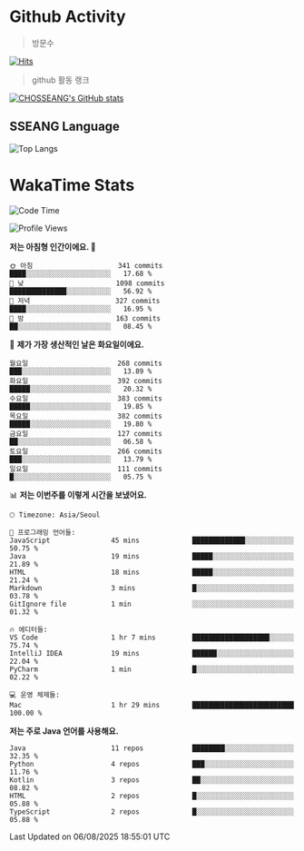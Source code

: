 <!--
**CHOSSEANG/CHOSSEANG** is a ✨ _special_ ✨ repository because its `README.md` (this file) appears on your GitHub profile.

Here are some ideas to get you started:

- 🔭 I’m currently working on ...
- 🌱 I’m currently learning ...
- 👯 I’m looking to collaborate on ...
- 🤔 I’m looking for help with ...
- 💬 Ask me about ...
- 📫 How to reach me: ...
- 😄 Pronouns: ...
- ⚡ Fun fact: ...
-->

# Github Activity
> 방문수

[![Hits](https://hits.seeyoufarm.com/api/count/incr/badge.svg?url=https%3A%2F%2Fgithub.com%2FCHOSSEANG&count_bg=%238AED3E&title_bg=%23495358&icon=electron.svg&icon_color=%23E7E7E7&title=CHOSSEANG&edge_flat=false)](https://hits.seeyoufarm.com)
> github 활동 랭크

[![CHOSSEANG's GitHub stats](https://github-readme-stats.vercel.app/api?username=CHOSSEANG)](https://github.com/CHOSSEANG/github-readme-stats)

## SSEANG Language
![Top Langs](https://github-readme-stats.vercel.app/api/top-langs/?username=CHOSSEANG&layout=compact)

# WakaTime Stats

<!--START_SECTION:waka-->
![Code Time](http://img.shields.io/badge/Code%20Time-771%20hrs%2015%20mins-blue)

![Profile Views](http://img.shields.io/badge/Profile%20Views-0-blue)

**저는 아침형 인간이에요. 🐤** 

```text
🌞 아침                     341 commits         ████░░░░░░░░░░░░░░░░░░░░░   17.68 % 
🌆 낮　                     1098 commits        ██████████████░░░░░░░░░░░   56.92 % 
🌃 저녁                     327 commits         ████░░░░░░░░░░░░░░░░░░░░░   16.95 % 
🌙 밤　                     163 commits         ██░░░░░░░░░░░░░░░░░░░░░░░   08.45 % 
```
📅 **제가 가장 생산적인 날은 화요일이에요.** 

```text
월요일                      268 commits         ███░░░░░░░░░░░░░░░░░░░░░░   13.89 % 
화요일                      392 commits         █████░░░░░░░░░░░░░░░░░░░░   20.32 % 
수요일                      383 commits         █████░░░░░░░░░░░░░░░░░░░░   19.85 % 
목요일                      382 commits         █████░░░░░░░░░░░░░░░░░░░░   19.80 % 
금요일                      127 commits         ██░░░░░░░░░░░░░░░░░░░░░░░   06.58 % 
토요일                      266 commits         ███░░░░░░░░░░░░░░░░░░░░░░   13.79 % 
일요일                      111 commits         █░░░░░░░░░░░░░░░░░░░░░░░░   05.75 % 
```


📊 **저는 이번주를 이렇게 시간을 보냈어요.** 

```text
🕑︎ Timezone: Asia/Seoul

💬 프로그래밍 언어들: 
JavaScript               45 mins             █████████████░░░░░░░░░░░░   50.75 % 
Java                     19 mins             █████░░░░░░░░░░░░░░░░░░░░   21.89 % 
HTML                     18 mins             █████░░░░░░░░░░░░░░░░░░░░   21.24 % 
Markdown                 3 mins              █░░░░░░░░░░░░░░░░░░░░░░░░   03.78 % 
GitIgnore file           1 min               ░░░░░░░░░░░░░░░░░░░░░░░░░   01.32 % 

🔥 에디터들: 
VS Code                  1 hr 7 mins         ███████████████████░░░░░░   75.74 % 
IntelliJ IDEA            19 mins             ██████░░░░░░░░░░░░░░░░░░░   22.04 % 
PyCharm                  1 min               █░░░░░░░░░░░░░░░░░░░░░░░░   02.22 % 

💻 운영 체제들: 
Mac                      1 hr 29 mins        █████████████████████████   100.00 % 
```

**저는 주로 Java 언어를 사용해요.** 

```text
Java                     11 repos            ████████░░░░░░░░░░░░░░░░░   32.35 % 
Python                   4 repos             ███░░░░░░░░░░░░░░░░░░░░░░   11.76 % 
Kotlin                   3 repos             ██░░░░░░░░░░░░░░░░░░░░░░░   08.82 % 
HTML                     2 repos             █░░░░░░░░░░░░░░░░░░░░░░░░   05.88 % 
TypeScript               2 repos             █░░░░░░░░░░░░░░░░░░░░░░░░   05.88 % 
```




 Last Updated on 06/08/2025 18:55:01 UTC
<!--END_SECTION:waka-->
